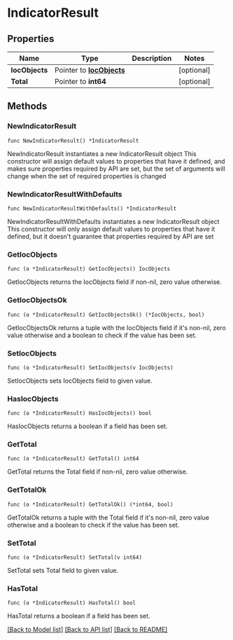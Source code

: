 # IndicatorResult

## Properties

Name | Type | Description | Notes
------------ | ------------- | ------------- | -------------
**IocObjects** | Pointer to [**IocObjects**](IocObjects.md) |  | [optional] 
**Total** | Pointer to **int64** |  | [optional] 

## Methods

### NewIndicatorResult

`func NewIndicatorResult() *IndicatorResult`

NewIndicatorResult instantiates a new IndicatorResult object
This constructor will assign default values to properties that have it defined,
and makes sure properties required by API are set, but the set of arguments
will change when the set of required properties is changed

### NewIndicatorResultWithDefaults

`func NewIndicatorResultWithDefaults() *IndicatorResult`

NewIndicatorResultWithDefaults instantiates a new IndicatorResult object
This constructor will only assign default values to properties that have it defined,
but it doesn't guarantee that properties required by API are set

### GetIocObjects

`func (o *IndicatorResult) GetIocObjects() IocObjects`

GetIocObjects returns the IocObjects field if non-nil, zero value otherwise.

### GetIocObjectsOk

`func (o *IndicatorResult) GetIocObjectsOk() (*IocObjects, bool)`

GetIocObjectsOk returns a tuple with the IocObjects field if it's non-nil, zero value otherwise
and a boolean to check if the value has been set.

### SetIocObjects

`func (o *IndicatorResult) SetIocObjects(v IocObjects)`

SetIocObjects sets IocObjects field to given value.

### HasIocObjects

`func (o *IndicatorResult) HasIocObjects() bool`

HasIocObjects returns a boolean if a field has been set.

### GetTotal

`func (o *IndicatorResult) GetTotal() int64`

GetTotal returns the Total field if non-nil, zero value otherwise.

### GetTotalOk

`func (o *IndicatorResult) GetTotalOk() (*int64, bool)`

GetTotalOk returns a tuple with the Total field if it's non-nil, zero value otherwise
and a boolean to check if the value has been set.

### SetTotal

`func (o *IndicatorResult) SetTotal(v int64)`

SetTotal sets Total field to given value.

### HasTotal

`func (o *IndicatorResult) HasTotal() bool`

HasTotal returns a boolean if a field has been set.


[[Back to Model list]](../README.md#documentation-for-models) [[Back to API list]](../README.md#documentation-for-api-endpoints) [[Back to README]](../README.md)


